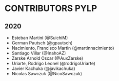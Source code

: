 # CONTRIBUTORS PYLP

## 2020
- Esteban Martini (@SuichiM)
- German Pautsch (@gpautsch)
- Nacimiento, Francisco Martin (@martinnacimiento)
- Santiago Villar (@InahoAZ)
- Zarske Arnold Oscar (@AuxZarske)
- Uriarte, Rodrigo Leonel (@rodrigoUriarte)
- Javier Kachuka (@javikachuka)
- Nicolas Sawczuk (@NicoSawczuk) 

